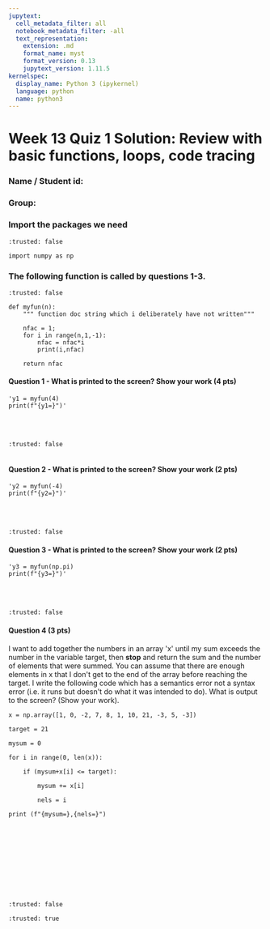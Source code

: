 ```yaml
---
jupytext:
  cell_metadata_filter: all
  notebook_metadata_filter: -all
  text_representation:
    extension: .md
    format_name: myst
    format_version: 0.13
    jupytext_version: 1.11.5
kernelspec:
  display_name: Python 3 (ipykernel)
  language: python
  name: python3
---
```


# Week 13 Quiz 1 Solution:  Review with basic functions, loops, code tracing


### Name / Student id:
### Group:





### Import the packages we need

```{code-cell} ipython3
:trusted: false

import numpy as np
```

### The following function is called by questions 1-3.

```{code-cell} ipython3
:trusted: false

def myfun(n):
    """ function doc string which i deliberately have not written"""
    
    nfac = 1;
    for i in range(n,1,-1):     
        nfac = nfac*i
        print(i,nfac)
    
    return nfac
```

#### Question 1 - What is printed to the screen? Show your work (4 pts)

    'y1 = myfun(4)
    print(f"{y1=}")'

<br />
<br />

```{code-cell} ipython3
:trusted: false


```

#### Question 2 - What is printed to the screen? Show your work (2 pts)

    'y2 = myfun(-4)
    print(f"{y2=}")'

<br />
<br />

```{code-cell} ipython3
:trusted: false

```

#### Question 3 - What is printed to the screen? Show your work (2 pts)

    'y3 = myfun(np.pi)
    print(f"{y3=}")'

<br />
<br />

```{code-cell} ipython3
:trusted: false

```

#### Question 4 (3 pts)
I want to add together the numbers in an array 'x' until my sum exceeds the number in the variable target, then **stop** and return the sum and the number of elements that were summed.  You can assume that there are enough elements in x that I don't get to the end of the array before reaching the target.  I write the following code which has a semantics error not a syntax error (i.e. it runs but doesn't do what it was intended to do).  What is output to the screen? (Show your work).  

```
x = np.array([1, 0, -2, 7, 8, 1, 10, 21, -3, 5, -3])

target = 21

mysum = 0

for i in range(0, len(x)):

    if (mysum+x[i] <= target):
    
        mysum += x[i]
        
        nels = i
        
print (f"{mysum=},{nels=}")
```

<br />
<br />

<br />
<br />

<br />
<br />

<br />
<br />

```{code-cell} ipython3
:trusted: false

```

```{code-cell} ipython3
:trusted: true


```
